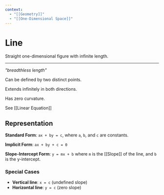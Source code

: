 ```yaml
---
context:
  - "[[Geometry]]"
  - "[[One-Dimensional Space]]"
---
```


# Line

Straight one-dimensional figure with infinite length.

---

_"breadthless length"_

Can be defined by two distinct points.

Extends infinitely in both directions.

Has zero curvature.

See [[Linear Equation]]

## Representation

**Standard Form**: `ax + by = c`, where `a`, `b`, and `c` are constants.

**Implicit Form**: `ax + by + c = 0`

**Slope-Intercept Form**: `y = mx + b` where `m` is the [[Slope]] of the line, and `b` is the y-intercept.

### Special Cases

- **Vertical line**: `x = c` (undefined slope)
- **Horizontal line**: `y = c` (zero slope)
